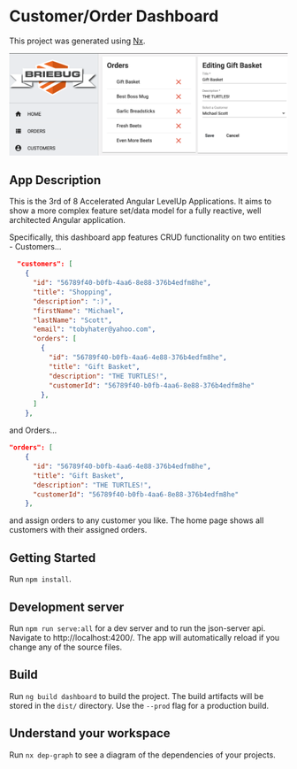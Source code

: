 # Customer/Order Dashboard

This project was generated using [Nx](https://nx.dev).

![AppScreenShot](./apps/dashboard/src/assets/screenshots/customer-order-screenshot.png)

## App Description

This is the 3rd of 8 Accelerated Angular LevelUp Applications.
It aims to show a more complex feature set/data model for a fully reactive, well architected Angular application.

Specifically, this dashboard app features CRUD functionality on two entities - Customers...

```json
  "customers": [
    {
      "id": "56789f40-b0fb-4aa6-8e88-376b4edfm8he",
      "title": "Shopping",
      "description": ":)",
      "firstName": "Michael",
      "lastName": "Scott",
      "email": "tobyhater@yahoo.com",
      "orders": [
        {
          "id": "56789f40-b0fb-4aa6-4e88-376b4edfm8he",
          "title": "Gift Basket",
          "description": "THE TURTLES!",
          "customerId": "56789f40-b0fb-4aa6-8e88-376b4edfm8he"
        },
      ]
    },
```

and Orders...

```json
"orders": [
    {
      "id": "56789f40-b0fb-4aa6-4e88-376b4edfm8he",
      "title": "Gift Basket",
      "description": "THE TURTLES!",
      "customerId": "56789f40-b0fb-4aa6-8e88-376b4edfm8he"
    },
```

and assign orders to any customer you like.
The home page shows all customers with their assigned orders.

## Getting Started

Run `npm install`.

## Development server

Run `npm run serve:all` for a dev server and to run the json-server api. Navigate to http://localhost:4200/. The app will automatically reload if you change any of the source files.

## Build

Run `ng build dashboard` to build the project. The build artifacts will be stored in the `dist/` directory. Use the `--prod` flag for a production build.

## Understand your workspace

Run `nx dep-graph` to see a diagram of the dependencies of your projects.
